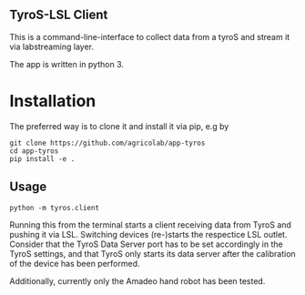 ## TyroS-LSL Client

This is a command-line-interface to collect data from a tyroS and stream it via labstreaming layer. 

The app is written in python 3.

# Installation


The preferred way is to clone it and install it via pip, e.g by 
```
git clone https://github.com/agricolab/app-tyros
cd app-tyros
pip install -e .
```

## Usage

```
python -m tyros.client
```

Running this from the terminal starts a client receiving data from TyroS and 
pushing it via LSL. Switching devices (re-)starts the respectice LSL outlet. 
Consider that the TyroS Data Server port has to be set accordingly in the TyroS
settings, and that TyroS only starts its data server after the calibration 
of the device has been performed. 

Additionally, currently only the Amadeo hand robot has been tested.


